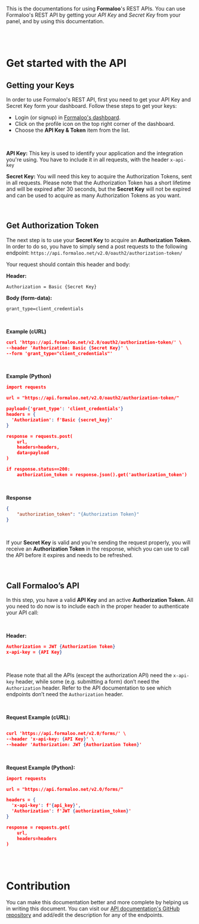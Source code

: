 This is the documentations for using **Formaloo**'s REST APIs. You can use Formaloo's REST API by getting your *API Key* and *Secret Key* from your panel, and by using this documentation.

<br>
<br>

# Get started with the API

## Getting your Keys

In order to use Formaloo's REST API, first you need to get your API Key and Secret Key form your dashboard. Follow these steps to get your keys:

- Login (or signup) in [Formaloo's dashboard](https://dash.formaloo.net/u).
- Click on the profile icon on the top right corner of the dashboard.
- Choose the **API Key & Token** item from the list.

<br>

**API Key:** This key is used to identify your application and the integration you're using. You have to include it in all requests, with the header `x-api-key`

**Secret Key:** You will need this key to acquire the Authorization Tokens, sent in all requests. Please note that the Authorization Token has a short lifetime and will be expired after 30 seconds, but the **Secret Key** will not be expired and can be used to acquire as many Authorization Tokens as you want.

<br>

## Get Authorization Token

The next step is to use your **Secret Key** to acquire an **Authorization Token.** In order to do so, you have to simply send a post requests to the following endpoint: `https://api.formaloo.net/v2.0/oauth2/authorization-token/`

Your request should contain this header and body:

**Header:**

`Authorization = Basic {Secret Key}`

**Body (form-data):**

`grant_type=client_credentials`

<br>

**Example (cURL)**

``` json
curl 'https://api.formaloo.net/v2.0/oauth2/authorization-token/' \
--header 'Authorization: Basic {Secret Key}' \
--form 'grant_type="client_credentials"'
```

<br>


**Example (Python)**

``` json
import requests

url = "https://api.formaloo.net/v2.0/oauth2/authorization-token/"

payload={'grant_type': 'client_credentials'}
headers = {
  'Authorization': f'Basic {secret_key}' 
}

response = requests.post(
    url, 
    headers=headers, 
    data=payload
)

if response.status==200:
	authorization_token = response.json().get('authorization_token')
```

<br>

**Response**

``` json
{
    "authorization_token": "{Authorization Token}"
}
```

<br>

If your **Secret Key** is valid and you’re sending the request properly, you will receive an **Authorization Token** in the response, which you can use to call the API before it expires and needs to be refreshed.

<br>

## Call Formaloo’s API

In this step, you have a valid **API Key** and an active **Authorization Token.** All you need to do now is to include each in the proper header to authenticate your API call:

<br>

**Header:**

``` json
Authorization = JWT {Authorization Token}
x-api-key = {API Key}
```

<br>

Please note that all the APIs (except the authorization API) need the `x-api-key` header, while some (e.g. submitting a form) don’t need the `Authorization` header. Refer to the  API documentation to see which endpoints don’t need the `Authorization` header.

<br>

**Request Example (cURL):**

``` json

curl 'https://api.formaloo.net/v2.0/forms/' \
--header 'x-api-key: {API Key}' \
--header 'Authorization: JWT {Authorization Token}'
```

<br>

**Request Example (Python):**

``` json
import requests

url = "https://api.formaloo.net/v2.0/forms/"

headers = {
  'x-api-key': f'{api_key}',
  'Authorization': f'JWT {authorization_token}'
}

response = requests.get(
    url, 
    headers=headers
)
```

<br>
<br>

# Contribution
You can make this documentation better and more complete by helping us in writing this document. You can visit our [API documentation's GitHub repository](https://github.com/formaloo/formaloo-api-documentations) and add/edit the description for any of the endpoints.